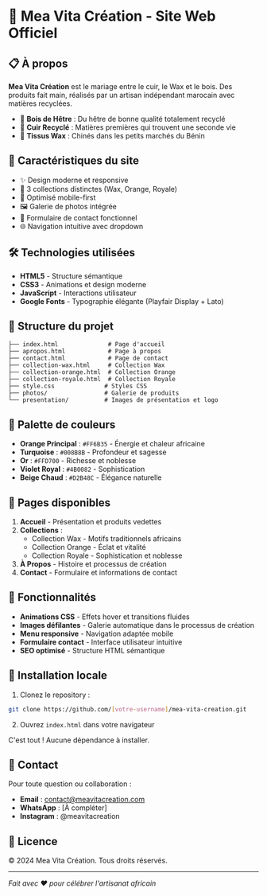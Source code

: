 # 🎨 Mea Vita Création - Site Web Officiel

## 📋 À propos

**Mea Vita Création** est le mariage entre le cuir, le Wax et le bois. Des produits fait main, réalisés par un artisan indépendant marocain avec matières recyclées.

- 🌳 **Bois de Hêtre** : Du hêtre de bonne qualité totalement recyclé
- 🔄 **Cuir Recyclé** : Matières premières qui trouvent une seconde vie
- 🎨 **Tissus Wax** : Chinés dans les petits marchés du Bénin

## 🚀 Caractéristiques du site

- ✨ Design moderne et responsive
- 🎨 3 collections distinctes (Wax, Orange, Royale)
- 📱 Optimisé mobile-first
- 🖼️ Galerie de photos intégrée
- 📧 Formulaire de contact fonctionnel
- 🌐 Navigation intuitive avec dropdown

## 🛠️ Technologies utilisées

- **HTML5** - Structure sémantique
- **CSS3** - Animations et design moderne
- **JavaScript** - Interactions utilisateur
- **Google Fonts** - Typographie élégante (Playfair Display + Lato)

## 📁 Structure du projet

```
├── index.html              # Page d'accueil
├── apropos.html            # Page à propos
├── contact.html            # Page de contact
├── collection-wax.html     # Collection Wax
├── collection-orange.html  # Collection Orange
├── collection-royale.html  # Collection Royale
├── style.css              # Styles CSS
├── photos/                # Galerie de produits
└── presentation/          # Images de présentation et logo
```

## 🎨 Palette de couleurs

- **Orange Principal** : `#FF6B35` - Énergie et chaleur africaine
- **Turquoise** : `#008B8B` - Profondeur et sagesse
- **Or** : `#FFD700` - Richesse et noblesse
- **Violet Royal** : `#4B0082` - Sophistication
- **Beige Chaud** : `#D2B48C` - Élégance naturelle

## 📱 Pages disponibles

1. **Accueil** - Présentation et produits vedettes
2. **Collections** :
   - Collection Wax - Motifs traditionnels africains
   - Collection Orange - Éclat et vitalité
   - Collection Royale - Sophistication et noblesse
3. **À Propos** - Histoire et processus de création
4. **Contact** - Formulaire et informations de contact

## 🌟 Fonctionnalités

- **Animations CSS** - Effets hover et transitions fluides
- **Images défilantes** - Galerie automatique dans le processus de création
- **Menu responsive** - Navigation adaptée mobile
- **Formulaire contact** - Interface utilisateur intuitive
- **SEO optimisé** - Structure HTML sémantique

## 🚀 Installation locale

1. Clonez le repository :
```bash
git clone https://github.com/[votre-username]/mea-vita-creation.git
```

2. Ouvrez `index.html` dans votre navigateur

C'est tout ! Aucune dépendance à installer.

## 📧 Contact

Pour toute question ou collaboration :
- **Email** : contact@meavitacreation.com
- **WhatsApp** : [À compléter]
- **Instagram** : @meavitacreation

## 📄 Licence

© 2024 Mea Vita Création. Tous droits réservés.

---

*Fait avec ❤️ pour célébrer l'artisanat africain*
